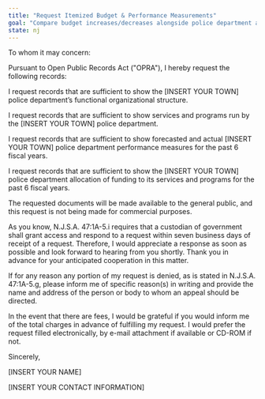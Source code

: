 ```yaml
---
title: "Request Itemized Budget & Performance Measurements"
goal: "Compare budget increases/decreases alongside police department activity"
state: nj
---
```

To whom it may concern:

Pursuant to Open Public Records Act ("OPRA"), I hereby request the following records:

I request records that are sufficient to show the [INSERT YOUR TOWN] police department’s functional organizational structure.

I request records that are sufficient to show services and programs run by the [INSERT YOUR TOWN] police department.

I request records that are sufficient to show forecasted and actual [INSERT YOUR TOWN] police department performance measures for the past 6 fiscal years.

I request records that are sufficient to show the [INSERT YOUR TOWN] police department allocation of funding to its services and programs for the past 6 fiscal years.

The requested documents will be made available to the general public, and this request is not being made for commercial purposes.

As you know, N.J.S.A. 47:1A-5.i requires that a custodian of government shall grant access and respond to a request within seven business days of receipt of a request. Therefore, I would appreciate a response as soon as possible and look forward to hearing from you shortly. Thank you in advance for your anticipated cooperation in this matter.

If for any reason any portion of my request is denied, as is stated in N.J.S.A. 47:1A-5.g, please inform me of specific reason(s) in writing and provide the name and address of the person or body to whom an appeal should be directed.

In the event that there are fees, I would be grateful if you would inform me of the total charges in advance of fulfilling my request. I would prefer the request filled electronically, by e-mail attachment if available or CD-ROM if not.

Sincerely,

[INSERT YOUR NAME]

[INSERT YOUR CONTACT INFORMATION]